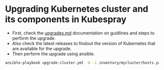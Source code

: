 # Upgrading Kubernetes cluster and its components in Kubespray
- First, check the [upgrades.md](https://github.com/kubernetes-sigs/kubespray/blob/master/docs/operations/upgrades.md) documentation on guidlines and steps to perform the upgrade.
- Also check the latest releases to findout the version of Kubernetes that are available for the upgrade. 
- Then perform the upgrade using ansible.
```bash
ansible-playbook upgrade-cluster.yml -b -i inventory/mycluster/hosts.yaml -e kube_version=v1.30.4 -e upgrade_cluster_setup=true
```
